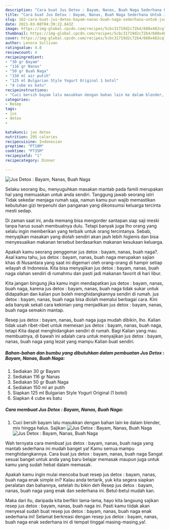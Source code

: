 ```yaml
---
description: "Cara buat Jus Detox : Bayam, Nanas, Buah Naga Sederhana Untuk Jualan"
title: "Cara buat Jus Detox : Bayam, Nanas, Buah Naga Sederhana Untuk Jualan"
slug: 162-cara-buat-jus-detox-bayam-nanas-buah-naga-sederhana-untuk-jualan
date: 2021-03-08T04:39:22.843Z
image: https://img-global.cpcdn.com/recipes/5cbc31719d2c72b4/680x482cq70/jus-detox-bayam-nanas-buah-naga-foto-resep-utama.jpg
thumbnail: https://img-global.cpcdn.com/recipes/5cbc31719d2c72b4/680x482cq70/jus-detox-bayam-nanas-buah-naga-foto-resep-utama.jpg
cover: https://img-global.cpcdn.com/recipes/5cbc31719d2c72b4/680x482cq70/jus-detox-bayam-nanas-buah-naga-foto-resep-utama.jpg
author: Lenora Sullivan
ratingvalue: 4.8
reviewcount: 4
recipeingredient:
- "30 gr Bayam"
- "116 gr Nanas"
- "50 gr Buah Naga"
- "150 ml air putih"
- "125 ml Bulgarian Style Yogurt Original 1 botol"
- "4 cube es batu"
recipeinstructions:
- "Cuci bersih bayam lalu masukkan dengan bahan lain ke dalam blender, mix hingga halus. Sajikan"
categories:
- Resep
tags:
- jus
- detox
- 

katakunci: jus detox  
nutrition: 295 calories
recipecuisine: Indonesian
preptime: "PT10M"
cooktime: "PT35M"
recipeyield: "1"
recipecategory: Dinner

---
```



![Jus Detox : Bayam, Nanas, Buah Naga](https://img-global.cpcdn.com/recipes/5cbc31719d2c72b4/680x482cq70/jus-detox-bayam-nanas-buah-naga-foto-resep-utama.jpg)

Selaku seorang ibu, menyuguhkan masakan mantab pada famili merupakan hal yang memuaskan untuk anda sendiri. Tanggung jawab seorang istri Tidak sekedar menjaga rumah saja, namun kamu pun wajib memastikan kebutuhan gizi terpenuhi dan panganan yang dikonsumsi keluarga tercinta mesti sedap.

Di zaman  saat ini, anda memang bisa mengorder santapan siap saji meski tanpa harus susah membuatnya dulu. Tetapi banyak juga lho orang yang selalu ingin memberikan yang terbaik untuk orang tercintanya. Sebab, menyajikan masakan yang diolah sendiri akan jauh lebih higienis dan bisa menyesuaikan makanan tersebut berdasarkan makanan kesukaan keluarga. 



Apakah kamu seorang penggemar jus detox : bayam, nanas, buah naga?. Asal kamu tahu, jus detox : bayam, nanas, buah naga merupakan sajian khas di Nusantara yang saat ini digemari oleh orang-orang di hampir setiap wilayah di Indonesia. Kita bisa menyajikan jus detox : bayam, nanas, buah naga olahan sendiri di rumahmu dan pasti jadi makanan favorit di hari libur.

Kita jangan bingung jika kamu ingin mendapatkan jus detox : bayam, nanas, buah naga, karena jus detox : bayam, nanas, buah naga tidak sukar untuk didapatkan dan kalian pun boleh menghidangkannya sendiri di rumah. jus detox : bayam, nanas, buah naga bisa diolah memalui berbagai cara. Kini ada banyak sekali cara kekinian yang menjadikan jus detox : bayam, nanas, buah naga semakin mantap.

Resep jus detox : bayam, nanas, buah naga juga mudah dibikin, lho. Kalian tidak usah ribet-ribet untuk memesan jus detox : bayam, nanas, buah naga, tetapi Kita dapat menghidangkan sendiri di rumah. Bagi Kalian yang mau membuatnya, di bawah ini adalah cara untuk menyajikan jus detox : bayam, nanas, buah naga yang lezat yang mampu Kalian buat sendiri.

<!--inarticleads1-->

##### Bahan-bahan dan bumbu yang dibutuhkan dalam pembuatan Jus Detox : Bayam, Nanas, Buah Naga:

1. Sediakan 30 gr Bayam
1. Sediakan 116 gr Nanas
1. Sediakan 50 gr Buah Naga
1. Sediakan 150 ml air putih
1. Siapkan 125 ml Bulgarian Style Yogurt Original (1 botol)
1. Siapkan 4 cube es batu




<!--inarticleads2-->

##### Cara membuat Jus Detox : Bayam, Nanas, Buah Naga:

1. Cuci bersih bayam lalu masukkan dengan bahan lain ke dalam blender, mix hingga halus. Sajikan
<img src="https://img-global.cpcdn.com/steps/48ca17969f06a2f2/160x128cq70/jus-detox-bayam-nanas-buah-naga-langkah-memasak-1-foto.jpg" alt="Jus Detox : Bayam, Nanas, Buah Naga"><img src="https://img-global.cpcdn.com/steps/b9abc542fc55d355/160x128cq70/jus-detox-bayam-nanas-buah-naga-langkah-memasak-1-foto.jpg" alt="Jus Detox : Bayam, Nanas, Buah Naga">



Wah ternyata cara membuat jus detox : bayam, nanas, buah naga yang mantab sederhana ini mudah banget ya! Kamu semua mampu menghidangkannya. Cara buat jus detox : bayam, nanas, buah naga Sangat sesuai banget untuk anda yang baru belajar memasak maupun juga untuk kamu yang sudah hebat dalam memasak.

Apakah kamu ingin mulai mencoba buat resep jus detox : bayam, nanas, buah naga enak simple ini? Kalau anda tertarik, yuk kita segera siapkan peralatan dan bahannya, setelah itu bikin deh Resep jus detox : bayam, nanas, buah naga yang enak dan sederhana ini. Betul-betul mudah kan. 

Maka dari itu, daripada kita berfikir lama-lama, hayo kita langsung sajikan resep jus detox : bayam, nanas, buah naga ini. Pasti kamu tiidak akan menyesal sudah buat resep jus detox : bayam, nanas, buah naga enak sederhana ini! Selamat berkreasi dengan resep jus detox : bayam, nanas, buah naga enak sederhana ini di tempat tinggal masing-masing,ya!.

